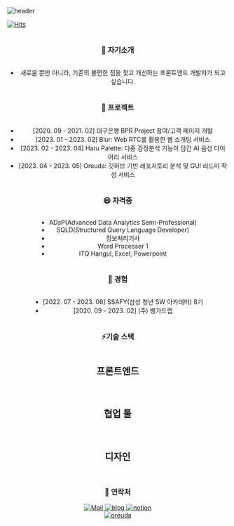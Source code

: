 <!--
**kyum8562/kyum8562** is a ✨ _special_ ✨ repository because its `README.md` (this file) appears on your GitHub profile. 

Here are some ideas to get you started:
 
- 🔭 I’m currently working on ...
- 🌱 I’m currently learning ...
- 👯 I’m looking to collaborate on ...
- 🤔 I’m looking for help with ...
- 💬 Ask me about ...
- 📫 How to reach me: ...
- 😄 Pronouns: ...
- ⚡ Fun fact: ...  
-->
<!-- ![header](https://capsule-render.vercel.app/api?type=Waving&color=auto&height=250&section=header&text=Chang%20Gyeom&fontSize=70) -->
![header](https://capsule-render.vercel.app/api?type=waving&color=timeGradient&text=Welcome%20to%20Gyeom's%20GitHub%20👋&animation=twinkling&fontSize=35&fontAlignY=40&height=250)

[![Hits](https://hits.seeyoufarm.com/api/count/incr/badge.svg?url=https%3A%2F%2Fgithub.com%2Fkyum8562&count_bg=%2379C83D&title_bg=%23555555&icon=&icon_color=%23E7E7E7&title=hits&edge_flat=false)](https://hits.seeyoufarm.com)

<div  style = "display: flex;  align-items: center; flex-direction: column;  justify-content: center;" align = "center";>
 
 ### 🌱 자기소개
 - 새로움 뿐만 아니라, 기존의 불편한 점을 찾고 개선하는 프론트엔드 개발자가 되고 싶습니다.
 
 ### 🤔 프로젝트
 - [2020. 09 - 2021. 02] 대구은행 BPR Project 참여/고객 페이지 개발
 - [2023. 01 - 2023. 02] Blur: Web RTC를 활용한 웹 소개팅 서비스
 - [2023. 02 - 2023. 04] Haru Palette: 다중 감정분석 기능이 담긴 AI 음성 다이어리 서비스
 - [2023. 04 - 2023. 05] Oreuda: 깃허브 기반 레포지토리 분석 및 GUI 리드미 작성 서비스 
 
 ### 😄 자격증
 - ADsP(Advanced Data Analytics Semi-Professional)
 - SQLD(Structured Query Language Developer)
 - 정보처리기사
 - Word Processer 1
 - ITQ Hangul, Excel, Powerpoint
 
 ### 🎈 경험
 - [2022. 07 - 2023. 06] SSAFY(삼성 청년 SW 아카데미) 8기
 - [2020. 09 - 2023. 02] (주) 뱅가드랩
 
 ### ⚡기술 스택
 <div >
  <h3 key=0 style ="font-size : 1.5em; font-weight:700;">프론트엔드</h3>
 <div "><img
           key=541003.2943148586
           style = "margin: 5px 5px;"
           src=https://img.shields.io/badge/javascript-f1e05a?style=flat&logo=javascript&logoColor=white
           alt=""
         /> <img
           key=351502.39424270054
           style = "margin: 5px 5px;"
           src=https://img.shields.io/badge/typescript-31859c?style=flat&logo=typescript&logoColor=white
           alt=""
         /> <img
           key=119772.64841769704
           style = "margin: 5px 5px;"
           src=https://img.shields.io/badge/html5-e44b23?style=flat&logo=html5&logoColor=white
           alt=""
         /> <img
           key=207231.84445783144
           style = "margin: 5px 5px;"
           src=https://img.shields.io/badge/css-563d7c?style=flat&logo=css&logoColor=white
           alt=""
         /> <img
           key=571079.0079097323
           style = "margin: 5px 5px;"
           src=https://img.shields.io/badge/react-61DAFB?style=flat&logo=react&logoColor=white
           alt=""
         /> <img
           key=287908.01962192246
           style = "margin: 5px 5px;"
           src=https://img.shields.io/badge/next.js-000000?style=flat&logo=next.js&logoColor=white
           alt=""
         /></div><h3 key=1 style ="font-size : 1.5em; font-weight:700;">협업 툴</h3><div "><img
           key=147279.1144238039
           style = "margin: 5px 5px;"
           src=https://img.shields.io/badge/git-F05032?style=flat&logo=git&logoColor=white
           alt=""
         /> <img
           key=729933.2280364978
           style = "margin: 5px 5px;"
           src=https://img.shields.io/badge/jirasoftware-0052CC?style=flat&logo=jirasoftware&logoColor=white
           alt=""
         /></div><h3 key=2 style ="font-size : 1.5em; font-weight:700;">디자인</h3><div "><img
           key=642641.0488138583
           style = "margin: 5px 5px;"
           src=https://img.shields.io/badge/figma-F24E1E?style=flat&logo=figma&logoColor=white
           alt=""
         /></div></div>
 
 ### 💙 연락처
 <div className=Preview_contactBadgeDiv__3demU>
       <a href=mailto:kyum8562@naver.com target="_blank">
             <img
               src="https://img.shields.io/badge/Mail-6667AB?style=flat&logo=Gmail&logoColor=white"
               alt="Mail"
             />
       </a>
       <a href=https://girinkim.tistory.com/ target="_blank">
             <img src=https://img.shields.io/badge/TechBlog-7FD2F5?style=flat&logo=Hoppscotch&logoColor=white&link=https://girinkim.tistory.com// alt="blog" />
       </a>
       <a href=https://giraffekim.notion.site/169861ded4d14d26b93f59792c80a7a9?pvs=4 target="_blank">
             <img src=https://img.shields.io/badge/Notion-000000?style=flat&logo=Notion&logoColor=white&link=https://giraffekim.notion.site/169861ded4d14d26b93f59792c80a7a9?pvs=4/ alt="notion" />
       </a>
 </div>
          
 <a href = "https://oreuda.kr/">
   <img src=https://oreuda.kr/api/v1/plant/card?nickname=kyum8562 alt="oreuda" />
 </a>
</div>

